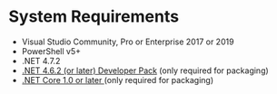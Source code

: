 # System Requirements

* Visual Studio Community, Pro or Enterprise 2017 or 2019 
* PowerShell v5+ 
* .NET 4.7.2 
* [.NET 4.6.2 \(or later\) Developer Pack](https://www.microsoft.com/en-us/download/details.aspx?id=53321) \(only required for packaging\)
* [.NET Core 1.0 or later ](https://www.microsoft.com/net/download)\(only required for packaging\)

